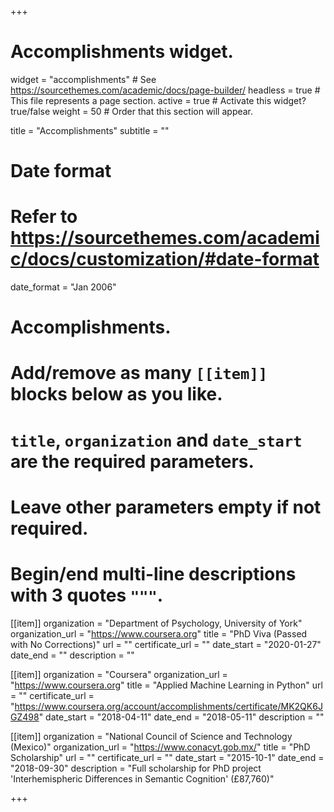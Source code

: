 +++
# Accomplishments widget.
widget = "accomplishments"  # See https://sourcethemes.com/academic/docs/page-builder/
headless = true  # This file represents a page section.
active = true  # Activate this widget? true/false
weight = 50  # Order that this section will appear.

title = "Accomplish&shy;ments"
subtitle = ""

# Date format
#   Refer to https://sourcethemes.com/academic/docs/customization/#date-format
date_format = "Jan 2006"

# Accomplishments.
#   Add/remove as many `[[item]]` blocks below as you like.
#   `title`, `organization` and `date_start` are the required parameters.
#   Leave other parameters empty if not required.
#   Begin/end multi-line descriptions with 3 quotes `"""`.

[[item]]
  organization = "Department of Psychology, University of York"
  organization_url = "https://www.coursera.org"
  title = "PhD Viva (Passed with No Corrections)"
  url = ""
  certificate_url = ""
  date_start = "2020-01-27"
  date_end = ""
  description = ""

[[item]]
  organization = "Coursera"
  organization_url = "https://www.coursera.org"
  title = "Applied Machine Learning in Python"
  url = ""
  certificate_url = "https://www.coursera.org/account/accomplishments/certificate/MK2QK6JGZ498"
  date_start = "2018-04-11"
  date_end = "2018-05-11"
  description = ""

[[item]]
  organization = "National Council of Science and Technology (Mexico)"
  organization_url = "https://www.conacyt.gob.mx/"
  title = "PhD Scholarship"
  url = ""
  certificate_url = ""
  date_start = "2015-10-1"
  date_end = "2018-09-30"
  description = "Full scholarship for PhD project 'Interhemispheric Differences in Semantic Cognition' (£87,760)"

+++
